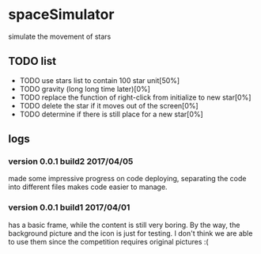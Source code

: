 # spaceSimulator
simulate the movement of stars
## TODO list
 * TODO use stars list to contain 100 star unit[50%]
 * TODO gravity (long long time later)[0%]
 * TODO replace the function of right-click from initialize to new star[0%]
 * TODO delete the star if it moves out of the screen[0%]
 * TODO determine if there is still place for a new star[0%]
## logs
### version 0.0.1 build2 2017/04/05
made some impressive progress on code deploying, separating the code into different files makes code easier to manage. 
### version 0.0.1 build1 2017/04/01
has a basic frame, while the content is still very boring. By the way, the background picture and the icon is just for testing.<pr>
I don't think we are able to use them since the competition requires original pictures :(
